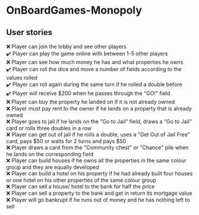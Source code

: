 # OnBoardGames-Monopoly

## **User stories**
:x: Player can join the lobby and see other players  
:heavy_check_mark: Player can play the game online with between 1-5 other players  
:x: Player can see how much money he has and what properties he owns  
:heavy_check_mark: Player can roll the dice and move a number of fields according to the values rolled  
:heavy_check_mark: Player can roll again during the same turn if he rolled a double before  
:heavy_check_mark: Player will receive $200 when he passes through the "GO!" field  
:x: Player can buy the property he landed on if it is not already owned  
:x: Player must pay rent to the owner if he lands on a property that is already owned  
:x: Player goes to jail if he lands on the "Go to Jail" field, draws a "Go to Jail" card or rolls three doubles in a row  
:x: Player can get out of jail if he rolls a double, uses a "Get Out of Jail Free" card, pays $50 or waits for 2 turns and pays $50  
:x: Player draws a card from the "Community chest" or "Chance" pile when he lands on the corresponding field  
:x: Player can build houses if he owns all the properties in the same colour group and they are equally developed  
:x: Player can build a hotel on his property if he had already built four houses or one hotel on his other properties of the same colour group  
:x: Player can sell a house/ hotel to the bank for half the price  
:x: Player can sell a property to the bank and get in return its mortgage value  
:x: Player will go bankrupt if he runs out of money and he has nothing left to sell

